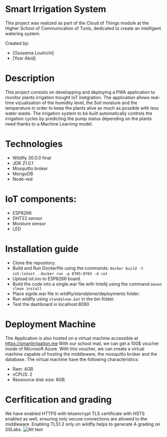 # Smart Irrigation System
This project was realized as part of the Cloud of Things module at the Higher School of Communication of Tunis, dedicated to create an intelligent watering system.

Created by:
- [Oussema Louhichi]
- [Yosr Abid]

# Description

This project consists on developping and deploying a PWA application to monitor plants irrigation trought IoT inetgration. The application allows real-time vizualisation of the humidity level, the Soil moisture and the temperature in order to keep the plants alive as much as possible with less water waste. 
The irrigation system to be built automatically controls the irrigation cycles by predicting the pump status depending on the plants need thanks to a Machine Learning model.

# Technologies

- Wildfly 30.0.0 final
- JDK 21.0.1
- Mosquitto broker
- MongoDB 
- Node-red

# IoT components:

- ESP8266
- DHT22 sensor
- Moisture sensor
- LED


# Installation guide
- Clone the repository.
- Build and Run Dockerfile using the commands:
  `docker build -t cot:latest .`
  `docker run -p 8765:8765 -d cot`
- Upload iot.ino to ESP8266 board.
- Build the code into a single.war file with Intellij using the command `maven clean install`
- Place signle.war file in wildfly/standalone/deployments folder.
- Run wildfly using `standalone.bat` in the bin folder.
- Test the dashboard in localhost:8080 

# Deployment Machine
The Application is also hosted on a virtual machine accessible at https://smartirrigation.me
With our school mail, we can get a 100$ voucher inside of Microsoft Azure. With this voucher, we can create a virtual machine capable of hosting the middleware, the mosquitto broker and the database. The virtual machine have the following characteristics:
- Ram: 4GB
- vCPUS: 2
- Ressource disk size: 8GB

# Cerfitication and grading
We have enabled HTTPS with letsencrypt TLS certificate with HSTS enabled as well, ensuring only secure connections are allowed to the middleware.
Enabling TLS1.3 only on wildfly helps to generate A grading on SSLabs.
![Alt text](https://github.com/yosr-abid/Smart-irrigation-System/docs/media/certif.png)
